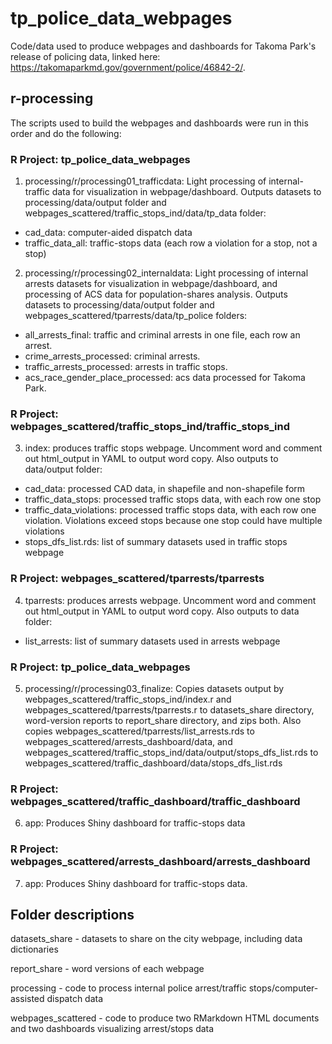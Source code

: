 # tp_police_data_webpages

Code/data used to produce webpages and dashboards for Takoma Park's release of policing data, linked here: https://takomaparkmd.gov/government/police/46842-2/.

## r-processing

The scripts used to build the webpages and dashboards were run in this order and do the following:

### R Project: tp_police_data_webpages
1) processing/r/processing01_trafficdata: Light processing of internal-traffic data for visualization in webpage/dashboard. Outputs datasets to processing/data/output folder and webpages_scattered/traffic_stops_ind/data/tp_data folder:
- cad_data: computer-aided dispatch data
- traffic_data_all: traffic-stops data (each row a violation for a stop, not a stop)

2) processing/r/processing02_internaldata: Light processing of internal arrests datasets for visualization in webpage/dashboard, and processing of ACS data for population-shares analysis. Outputs datasets to processing/data/output folder and webpages_scattered/tparrests/data/tp_police folders:
- all_arrests_final: traffic and criminal arrests in one file, each row an arrest.
- crime_arrests_processed: criminal arrests.
- traffic_arrests_processed: arrests in traffic stops.
- acs_race_gender_place_processed: acs data processed for Takoma Park.

### R Project: webpages_scattered/traffic_stops_ind/traffic_stops_ind

3) index: produces traffic stops webpage. Uncomment word and comment out html_output in YAML to output word copy. Also outputs to data/output folder:
- cad_data: processed CAD data, in shapefile and non-shapefile form
- traffic_data_stops: processed traffic stops data, with each row one stop
- traffic_data_violations: processed traffic stops data, with each row one violation. Violations exceed stops because one stop could have multiple violations
- stops_dfs_list.rds: list of summary datasets used in traffic stops webpage

### R Project: webpages_scattered/tparrests/tparrests

4) tparrests: produces arrests webpage. Uncomment word and comment out html_output in YAML to output word copy. Also outputs to data folder:
- list_arrests: list of summary datasets used in arrests webpage

### R Project: tp_police_data_webpages

5) processing/r/processing03_finalize: Copies datasets output by webpages_scattered/traffic_stops_ind/index.r and webpages_scattered/tparrests/tparrests.r to datasets_share directory, word-version reports to report_share directory, and zips both. Also copies webpages_scattered/tparrests/list_arrests.rds to webpages_scattered/arrests_dashboard/data, and webpages_scattered/traffic_stops_ind/data/output/stops_dfs_list.rds to webpages_scattered/traffic_dashboard/data/stops_dfs_list.rds

### R Project: webpages_scattered/traffic_dashboard/traffic_dashboard

6) app: Produces Shiny dashboard for traffic-stops data

### R Project: webpages_scattered/arrests_dashboard/arrests_dashboard

7) app: Produces Shiny dashboard for traffic-stops data.

## Folder descriptions

datasets_share - datasets to share on the city webpage, including data dictionaries

report_share - word versions of each webpage

processing - code to process internal police arrest/traffic stops/computer-assisted dispatch data

webpages_scattered - code to produce two RMarkdown HTML documents and two dashboards visualizing arrest/stops data
